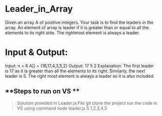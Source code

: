 # Leader_in_Array

Given an array A of positive integers. Your task is to find the leaders in the array. An element of array is leader if it is greater than or equal to all the elements to its right side. The rightmost element is always a leader.

# Input & Output:

Input: n = 6 A[] = {16,17,4,3,5,2} Output: 17 5 2 Explanation: The first leader is 17 as it is greater than all the elements to its right. Similarly, the next leader is 5. The right most element is always a leader so it is also included.

##  **Steps to run on VS **
> Solution provided in Leader.js File
> git clone the project
> run the code in VS using command
> node leader.js 5 1,2,3,4,5